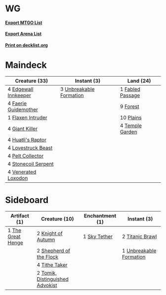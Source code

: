 # WG

#### [Export MTGO List](../collection/WG/WG.txt)
#### [Export Arena List](../collection/WG/WG_arena.txt)
#### [Print on decklist.org](http://decklist.org/?deckmain=4%09Edgewall%20Innkeeper%0A1%09Fabled%20Passage%0A4%09Faerie%20Guidemother%0A1%09Flaxen%20Intruder%0A9%09Forest%0A4%09Giant%20Killer%0A4%09Huatli's%20Raptor%0A4%09Lovestruck%20Beast%0A4%09Pelt%20Collector%0A10%09Plains%0A4%09Stonecoil%20Serpent%0A4%09Temple%20Garden%0A3%09Unbreakable%20Formation%0A4%09Venerated%20Loxodon&deckside=2%09Knight%20of%20Autumn%0A2%09Shepherd%20of%20the%20Flock%0A1%09Sky%20Tether%0A1%09The%20Great%20Henge%0A2%09Titanic%20Brawl%0A4%09Tithe%20Taker%0A2%09Tomik,%20Distinguished%20Advokist%0A1%09Unbreakable%20Formation)
# Maindeck

|                                         Creature (33)                                         |                                           Instant (3)                                            |                                         Land (24)                                         |
|-----------------------------------------------------------------------------------------------|--------------------------------------------------------------------------------------------------|-------------------------------------------------------------------------------------------|
|4 [Edgewall Innkeeper](http://gatherer.wizards.com/Pages/Card/Details.aspx?multiverseid=473113)|3 [Unbreakable Formation](http://gatherer.wizards.com/Pages/Card/Details.aspx?multiverseid=457173)|1 [Fabled Passage](http://gatherer.wizards.com/Pages/Card/Details.aspx?multiverseid=473206)|
|4 [Faerie Guidemother](http://gatherer.wizards.com/Pages/Card/Details.aspx?multiverseid=472973)|                                                                                                  |9 [Forest](http://gatherer.wizards.com/Pages/Card/Details.aspx?multiverseid=439860)        |
|1 [Flaxen Intruder](http://gatherer.wizards.com/Pages/Card/Details.aspx?multiverseid=473117)   |                                                                                                  |10 [Plains](http://gatherer.wizards.com/Pages/Card/Details.aspx?multiverseid=439856)       |
|4 [Giant Killer](http://gatherer.wizards.com/Pages/Card/Details.aspx?multiverseid=472976)      |                                                                                                  |4 [Temple Garden](http://gatherer.wizards.com/Pages/Card/Details.aspx?multiverseid=405112) |
|4 [Huatli's Raptor](http://gatherer.wizards.com/Pages/Card/Details.aspx?multiverseid=461127)   |                                                                                                  |                                                                                           |
|4 [Lovestruck Beast](http://gatherer.wizards.com/Pages/Card/Details.aspx?multiverseid=473127)  |                                                                                                  |                                                                                           |
|4 [Pelt Collector](http://gatherer.wizards.com/Pages/Card/Details.aspx?multiverseid=452891)    |                                                                                                  |                                                                                           |
|4 [Stonecoil Serpent](http://gatherer.wizards.com/Pages/Card/Details.aspx?multiverseid=473197) |                                                                                                  |                                                                                           |
|4 [Venerated Loxodon](http://gatherer.wizards.com/Pages/Card/Details.aspx?multiverseid=452780) |                                                                                                  |                                                                                           |


# Sideboard

|                                        Artifact (1)                                        |                                              Creature (10)                                               |                                    Enchantment (1)                                    |                                           Instant (3)                                            |
|--------------------------------------------------------------------------------------------|----------------------------------------------------------------------------------------------------------|---------------------------------------------------------------------------------------|--------------------------------------------------------------------------------------------------|
|1 [The Great Henge](http://gatherer.wizards.com/Pages/Card/Details.aspx?multiverseid=473123)|2 [Knight of Autumn](http://gatherer.wizards.com/Pages/Card/Details.aspx?multiverseid=452933)             |1 [Sky Tether](http://gatherer.wizards.com/Pages/Card/Details.aspx?multiverseid=457165)|2 [Titanic Brawl](http://gatherer.wizards.com/Pages/Card/Details.aspx?multiverseid=457290)        |
|                                                                                            |2 [Shepherd of the Flock](http://gatherer.wizards.com/Pages/Card/Details.aspx?multiverseid=472990)        |                                                                                       |1 [Unbreakable Formation](http://gatherer.wizards.com/Pages/Card/Details.aspx?multiverseid=457173)|
|                                                                                            |4 [Tithe Taker](http://gatherer.wizards.com/Pages/Card/Details.aspx?multiverseid=457171)                  |                                                                                       |                                                                                                  |
|                                                                                            |2 [Tomik, Distinguished Advokist](http://gatherer.wizards.com/Pages/Card/Details.aspx?multiverseid=460961)|                                                                                       |                                                                                                  |

